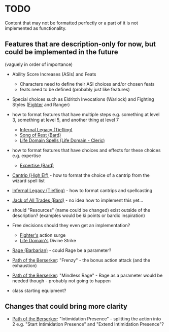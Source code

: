 # TODO

Content that may not be formatted perfectly or a part of it is not implemented as functionality.

## Features that are description-only for now, but could be implemented in the future
(vaguely in order of importance)

- Ability Score Increases (ASIs) and Feats
  - Characters need to define their ASI choices and/or chosen feats
  - feats need to be defined (probably just like features)

- Special choices such as Eldritch Invocations (Warlock) and Fighting Styles ([Fighter](classes/fighter.json) and Ranger)

- how to format features that have multiple steps e.g. something at level 3, something at level 5, and another thing at level 7
  - [Infernal Legacy (Tiefling)](races/tiefling.json)
  - [Song of Rest (Bard)](classes/bard.json)
  - [Life Domain Spells (Life Domain - Cleric)](subclasses/life_domain.json)

- how to format features that have choices and effects for these choices e.g. expertise
  - [Expertise (Bard)](classes/bard.json)

- [Cantrip (High Elf)](subraces/high_elf.json) - how to format the choice of a cantrip from the wizard spell list
- [Infernal Legacy (Tiefling)](races/tiefling.json) - how to format cantrips and spellcasting

- [Jack of All Trades (Bard)](classes/bard.json) - no idea how to implement this yet...

- should "Resources" (name could be changed) exist outside of the description? (examples would be ki points or bardic inspiration)

- Free decisions should they even get an implementation?
  - [Fighter's](classes/fighter.json) action surge
  - [Life Domain's](subclasses/life_domain.json) Divine Strike

- [Rage (Barbarian)](classes/barbarian.json) - could Rage be a parameter?
- [Path of the Berserker](subclasses/path_of_the_berserker.json): "Frenzy" - the bonus action attack (and the exhaustion)
- [Path of the Berserker](subclasses/path_of_the_berserker.json): "Mindless Rage" - Rage as a parameter would be needed though - probably not going to happen

- class starting equipment?

## Changes that could bring more clarity

- [Path of the Berserker](subclasses/path_of_the_berserker.json): "Intimidation Presence" - splitting the action into 2 e.g. "Start Intimidation Presence" and "Extend Intimidation Presence"?

